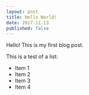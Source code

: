 ```yaml
---
layout: post
title: Hello World!
date: 2017-11-13
published: false
---
```


Hello! This is my first blog post.

This is a test of a list:
- Item 1
- Item 2
- Item 3
- Item 4
